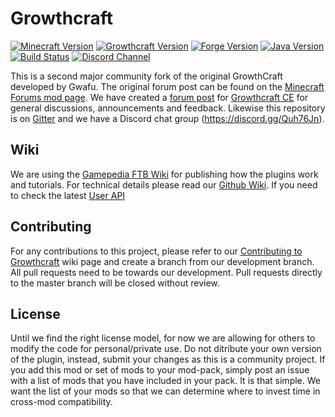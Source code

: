 Growthcraft
===========

[![Minecraft Version](http://img.shields.io/minecraft/1.11.2.png?color=green)](https://minecraft.net/)
[![Growthcraft Version](http://img.shields.io/growthcraft/3.0.0.png?color=green)](https://github.com/GrowthcraftCE/Growthcraft-1.11)
[![Forge Version](http://img.shields.io/forge/13.20.1.2386.png?color=green)](http://files.minecraftforge.net/maven/net/minecraftforge/forge/index_1.11.2.html)
[![Java Version](http://img.shields.io/java/8.png?color=green)](https://www.java.com/en/)
[![Build Status](https://travis-ci.org/GrowthcraftCE/Growthcraft-1.11.svg?branch=master)](https://travis-ci.org/GrowthcraftCE/Growthcraft-1.11)
[![Discord Channel](https://img.shields.io/discord/333690296334548994.svg?color=green)](https://discord.gg/Quh76Jn)

This is a second major community fork of the original GrowthCraft developed by Gwafu.
The original forum post can be found on the [Minecraft Forums mod page](http://www.minecraftforum.net/forums/mapping-and-modding/minecraft-mods/1286298-growthcraft-jul-15-2014-proper-1-7-10-release). We have created a [forum post](http://www.minecraftforum.net/forums/mapping-and-modding/minecraft-mods/wip-mods/2505072-growthcraft-community-edition-proper-1-7-10) for [Growthcraft CE](http://www.minecraftforum.net/forums/mapping-and-modding/minecraft-mods/wip-mods/2505072-growthcraft-community-edition-proper-1-7-10) for general discussions, announcements and feedback. Likewise this repository is on [Gitter](https://gitter.im/alatyami/Growthcraft-1.7) and we have a Discord chat group (https://discord.gg/Quh76Jn).

## Wiki

We are using the [Gamepedia FTB Wiki](http://ftb.gamepedia.com/GrowthCraft) for publishing how the plugins work and tutorials.
For technical details please read our [Github Wiki](https://github.com/GrowthcraftCE/Growthcraft-1.7/wiki).
If you need to check the latest [User API](https://github.com/GrowthcraftCE/Growthcraft-1.7/wiki/User-API-(2.5.x))

## Contributing

For any contributions to this project, please refer to our [Contributing to Growthcraft](https://github.com/GrowthcraftCE/Growthcraft-1.7/wiki/Contributing-to-Growthcraft) wiki page and create a branch from our development branch. All pull requests need to be towards our development. Pull requests directly to the master branch will be closed without review.

## License

Until we find the right license model, for now we are allowing for others to modify the code for personal/private use. Do not ditribute your own version of the plugin, instead, submit your changes as this is a community project. If you add this mod or set of mods to your mod-pack, simply post an issue with a list of mods that you have included in your pack. It is that simple. We want the list of your mods so that we can determine where to invest time in cross-mod compatibility.

